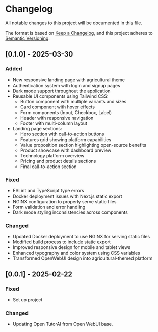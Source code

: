# Changelog

All notable changes to this project will be documented in this file.

The format is based on [Keep a Changelog](https://keepachangelog.com/en/1.1.0/),
and this project adheres to [Semantic Versioning](https://semver.org/spec/v2.0.0.html).

## [0.1.0] - 2025-03-30

### Added
- New responsive landing page with agricultural theme
- Authentication system with login and signup pages
- Dark mode support throughout the application
- Reusable UI components using Tailwind CSS:
  - Button component with multiple variants and sizes
  - Card component with hover effects
  - Form components (Input, Checkbox, Label)
  - Header with responsive navigation
  - Footer with multi-column layout
- Landing page sections:
  - Hero section with call-to-action buttons
  - Features grid showing platform capabilities
  - Value proposition section highlighting open-source benefits
  - Product showcase with dashboard preview
  - Technology platform overview
  - Pricing and product details sections
  - Final call-to-action section

### Fixed
- ESLint and TypeScript type errors
- Docker deployment issues with Next.js static export
- NGINX configuration to properly serve static files
- Form validation and error handling
- Dark mode styling inconsistencies across components

### Changed
- Updated Docker deployment to use NGINX for serving static files
- Modified build process to include static export
- Improved responsive design for mobile and tablet views
- Enhanced typography and color system using CSS variables
- Transformed OpenWebUI design into agricultural-themed platform

## [0.0.1] - 2025-02-22

### Fixed
- Set up project

### Changed
- Updating Open TutorAI from Open WebUI base.